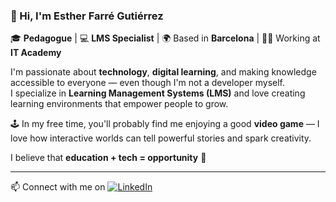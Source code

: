 ### 👋 Hi, I'm Esther Farré Gutiérrez  
🎓 **Pedagogue** | 💻 **LMS Specialist** | 🌍 Based in **Barcelona** | 👩‍🏫 Working at **IT Academy**

I'm passionate about **technology**, **digital learning**, and making knowledge accessible to everyone — even though I'm not a developer myself.  
I specialize in **Learning Management Systems (LMS)** and love creating learning environments that empower people to grow.  

🕹️ In my free time, you'll probably find me enjoying a good **video game** — I love how interactive worlds can tell powerful stories and spark creativity.  

I believe that **education + tech = opportunity** 🚀

---

📫 Connect with me on [![LinkedIn](https://img.shields.io/badge/LinkedIn-Esther%20Farré%20Gutiérrez-blue?logo=linkedin&style=flat-square)](https://www.linkedin.com/in/esther-farre-gutierrez/)
